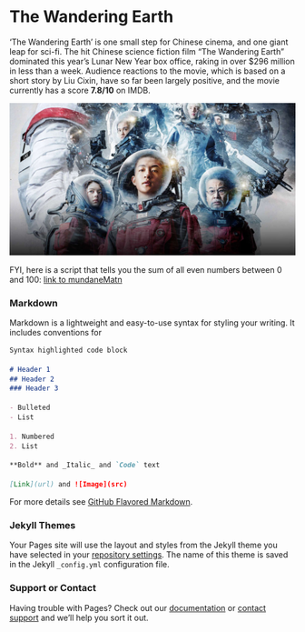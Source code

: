 # The Wandering Earth

‘The Wandering Earth’ is one small step for Chinese cinema, and one giant leap for sci-fi. The hit Chinese science fiction film “The Wandering Earth” dominated this year’s Lunar New Year box office, raking in over $296 million in less than a week. Audience reactions to the movie, which is based on a short story by Liu Cixin, have so far been largely positive, and the movie currently has a score **7.8/10** on IMDB.

![Image of Poster](poster.jpg)

FYI, here is a script that tells you the sum of all even numbers between 0 and 100:
[link to mundaneMatn](mundaneMath.py)

### Markdown

Markdown is a lightweight and easy-to-use syntax for styling your writing. It includes conventions for


```markdown
Syntax highlighted code block

# Header 1
## Header 2
### Header 3

- Bulleted
- List

1. Numbered
2. List

**Bold** and _Italic_ and `Code` text

[Link](url) and ![Image](src)
```

For more details see [GitHub Flavored Markdown](https://guides.github.com/features/mastering-markdown/).

### Jekyll Themes

Your Pages site will use the layout and styles from the Jekyll theme you have selected in your [repository settings](https://github.com/TheFatAstroneer/SoftwareCarpentryWC3/settings). The name of this theme is saved in the Jekyll `_config.yml` configuration file.

### Support or Contact

Having trouble with Pages? Check out our [documentation](https://help.github.com/categories/github-pages-basics/) or [contact support](https://github.com/contact) and we’ll help you sort it out.
